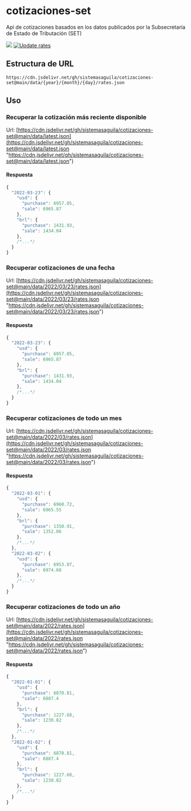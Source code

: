 # cotizaciones-set
Api de cotizaciones basados en los datos publicados por la Subsecretaría de Estado de Tributación (SET)

[![](https://data.jsdelivr.com/v1/package/gh/sistemasaguila/cotizaciones-set/badge)](https://www.jsdelivr.com/package/gh/sistemasaguila/cotizaciones-set)
[![Update rates](https://github.com/sistemasaguila/cotizaciones-set/actions/workflows/run.yml/badge.svg)](https://github.com/sistemasaguila/cotizaciones-set/actions/workflows/run.yml)


## Estructura de URL

```
https://cdn.jsdelivr.net/gh/sistemasaguila/cotizaciones-set@main/data/{year}/{month}/{day}/rates.json
```

## Uso

### Recuperar la cotización más reciente disponible

Url: [https://cdn.jsdelivr.net/gh/sistemasaguila/cotizaciones-set@main/data/latest.json](https://cdn.jsdelivr.net/gh/sistemasaguila/cotizaciones-set@main/data/latest.json "https://cdn.jsdelivr.net/gh/sistemasaguila/cotizaciones-set@main/data/latest.json")


#### Respuesta

```javascript
{
  "2022-03-23": {
    "usd": {
      "purchase": 6957.05,
      "sale": 6965.87
    },
    "brl": {
      "purchase": 1431.93,
      "sale": 1434.04
    },
    /*...*/
  }
}
```


### Recuperar cotizaciones de una fecha

Url: [https://cdn.jsdelivr.net/gh/sistemasaguila/cotizaciones-set@main/data/2022/03/23/rates.json](https://cdn.jsdelivr.net/gh/sistemasaguila/cotizaciones-set@main/data/2022/03/23/rates.json "https://cdn.jsdelivr.net/gh/sistemasaguila/cotizaciones-set@main/data/2022/03/23/rates.json")

#### Respuesta

```javascript
{
  "2022-03-23": {
    "usd": {
      "purchase": 6957.05,
      "sale": 6965.87
    },
    "brl": {
      "purchase": 1431.93,
      "sale": 1434.04
    },
    /*...*/
  }
}
```

### Recuperar cotizaciones de todo un mes

Url: [https://cdn.jsdelivr.net/gh/sistemasaguila/cotizaciones-set@main/data/2022/03/rates.json](https://cdn.jsdelivr.net/gh/sistemasaguila/cotizaciones-set@main/data/2022/03/rates.json "https://cdn.jsdelivr.net/gh/sistemasaguila/cotizaciones-set@main/data/2022/03/rates.json")

#### Respuesta

```javascript
{
  "2022-03-01": {
    "usd": {
      "purchase": 6960.72,
      "sale": 6965.55
    },
    "brl": {
      "purchase": 1350.91,
      "sale": 1352.06
    },
    /*...*/
  },
  "2022-03-02": {
    "usd": {
      "purchase": 6953.07,
      "sale": 6974.68
    },
    /*...*/
  }
}
```

### Recuperar cotizaciones de todo un año

Url: [https://cdn.jsdelivr.net/gh/sistemasaguila/cotizaciones-set@main/data/2022/rates.json](https://cdn.jsdelivr.net/gh/sistemasaguila/cotizaciones-set@main/data/2022/rates.json "https://cdn.jsdelivr.net/gh/sistemasaguila/cotizaciones-set@main/data/2022/rates.json")

#### Respuesta

```javascript
{
  "2022-01-01": {
    "usd": {
      "purchase": 6870.81,
      "sale": 6887.4
    },
    "brl": {
      "purchase": 1227.68,
      "sale": 1230.82
    },
    /*...*/
  },
  "2022-01-02": {
    "usd": {
      "purchase": 6870.81,
      "sale": 6887.4
    },
    "brl": {
      "purchase": 1227.68,
      "sale": 1230.82
    },
    /*...*/
  }
}
```
